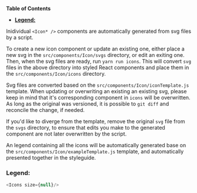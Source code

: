 <!-- START doctoc generated TOC please keep comment here to allow auto update -->
<!-- DON'T EDIT THIS SECTION, INSTEAD RE-RUN doctoc TO UPDATE -->
**Table of Contents**

- [**Legend:**](#legend)

<!-- END doctoc generated TOC please keep comment here to allow auto update -->

Inidividual `<Icon* />` components are automatically generated from svg 
files by a script. 

To create a new icon component or update an existing one, either place a new 
svg in the `src/components/Icon/svgs` directory, or edit an exiting one. Then, 
when the svg files are ready, run `yarn run icons`. This will convert `svg` 
files in the above directory into styled React components and place them in 
the `src/components/Icon/icons` directory. 

Svg files are converted based on the `src/components/Icon/iconTemplate.js` 
template. When updating or overwriting an existing an existing svg, please 
keep in mind that it's corresponding component in `icons` will be overwritten.
As long as the original was versioned, it is possible to `git diff` and 
reconcile the change, if needed.

If you'd like to diverge from the template, remove the original `svg` file 
from the `svgs` directory, to ensure that edits you make to the generated 
component are not later overwritten by the script.

An legend containing all the icons will be automatically generated base on the
`src/components/Icon/exampleTemplate.js` template, and automatically presented
together in the styleguide.

### **Legend:**

```js
<Icons size={null}/>
```
